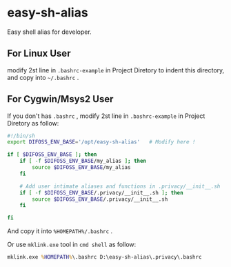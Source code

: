 # easy-sh-alias

Easy shell alias for developer.

## For Linux User

modify 2st line in `.bashrc-example` in Project Diretory to indent this directory, and copy into `~/.bashrc` .

## For Cygwin/Msys2 User

If you don't has `.bashrc` , modify 2st line in `.bashrc-example` in Project Diretory as follow:

```bash
#!/bin/sh
export DIFOSS_ENV_BASE='/opt/easy-sh-alias'   # Modify here !

if [ $DIFOSS_ENV_BASE ]; then
    if [ -f $DIFOSS_ENV_BASE/my_alias ]; then
        source $DIFOSS_ENV_BASE/my_alias
    fi

    # Add user intimate aliases and functions in .privacy/__init__.sh
    if [ -f $DIFOSS_ENV_BASE/.privacy/__init__.sh ]; then
        source $DIFOSS_ENV_BASE/.privacy/__init__.sh
    fi

fi
```

And copy it into `%HOMEPATH%/.bashrc` .

Or use  `mklink.exe` tool in `cmd shell`  as follow:

```cmd
mklink.exe %HOMEPATH%\.bashrc D:\easy-sh-alias\.privacy\.bashrc
```

